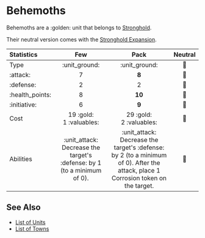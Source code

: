 # Behemoths

Behemoths are a :golden: unit that belongs to [Stronghold](../towns/stronghold.md).

Their neutral version comes with the [Stronghold Expansion](../content.md).


| Statistics | Few | Pack | Neutral |
| :--- | :---: | :---: | :---: |
| Type | :unit_ground: | :unit_ground: | 🚧 |
| :attack: | 7 | **8** | 🚧 |
| :defense: | 2 | 2 | 🚧 |
| :health_points: | 8 | **10** | 🚧 |
| :initiative: | 6 | **9** | 🚧 |
| Cost | 19 :gold:<br>1 :valuables: | 29 :gold:<br>2 :valuables: | 🚧 |
| Abilities | :unit_attack: Decrease the target's :defense: by 1 (to a minimum of 0). | :unit_attack: Decrease the target's :defense: by 2 (to a minimum of 0). After the attack, place 1 Corrosion token on the target. | 🚧 |


## See Also

- [List of Units](index.md)
- [List of Towns](../towns/index.md)
